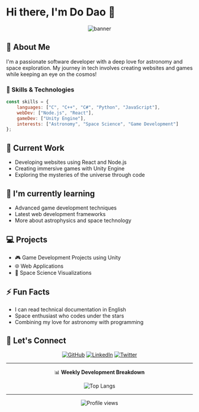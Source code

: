 # Hi there, I'm Do Dao 👋 
<div align="center">
  <img src="/api/placeholder/800/200" alt="banner" />
</div>

## 🚀 About Me
I'm a passionate software developer with a deep love for astronomy and space exploration. My journey in tech involves creating websites and games while keeping an eye on the cosmos! 

### 🎯 Skills & Technologies
```javascript
const skills = {
    languages: ["C", "C++", "C#", "Python", "JavaScript"],
    webDev: ["Node.js", "React"],
    gameDev: ["Unity Engine"],
    interests: ["Astronomy", "Space Science", "Game Development"]
};
```

## 🔭 Current Work
- Developing websites using React and Node.js
- Creating immersive games with Unity Engine
- Exploring the mysteries of the universe through code

## 🌱 I'm currently learning
- Advanced game development techniques
- Latest web development frameworks
- More about astrophysics and space technology

## 💻 Projects
- 🎮 Game Development Projects using Unity
- 🌐 Web Applications
- 🔬 Space Science Visualizations

## ⚡ Fun Facts
- I can read technical documentation in English
- Space enthusiast who codes under the stars
- Combining my love for astronomy with programming

## 🤝 Let's Connect
<div align="center">
  
[![GitHub](https://img.shields.io/badge/GitHub-100000?style=for-the-badge&logo=github&logoColor=white)](https://github.com/dodao123)
[![LinkedIn](https://img.shields.io/badge/LinkedIn-0077B5?style=for-the-badge&logo=linkedin&logoColor=white)](your-linkedin-url)
[![Twitter](https://img.shields.io/badge/Twitter-1DA1F2?style=for-the-badge&logo=twitter&logoColor=white)](your-twitter-url)

</div>

---
<div align="center">
  
📊 **Weekly Development Breakdown**
  
![Top Langs](https://github-readme-stats.vercel.app/api/top-langs/?username=dodao123&layout=compact&theme=tokyonight)

</div>

---
<div align="center">
  <img src="https://komarev.com/ghpvc/?username=dodao123&color=blueviolet" alt="Profile views"/>
</div>

